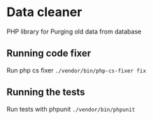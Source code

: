 # Data cleaner

PHP library for Purging old data from database

## Running code fixer

Run php cs fixer `./vendor/bin/php-cs-fixer fix`

## Running the tests

Run tests with phpunit `./vendor/bin/phpunit`